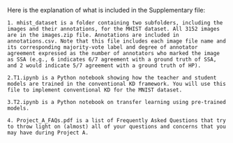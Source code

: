 

Here is the explanation of what is included in the Supplementary file:


    1. mhist_dataset is a folder containing two subfolders, including the images and their annotations, for the MHIST dataset. All 3152 images are in the images.zip file. Annotations are included in annotations.csv. Note that this file includes each image file name and its corresponding majority-vote label and degree of annotator agreement expressed as the number of annotators who marked the image as SSA (e.g., 6 indicates 6/7 agreement with a ground truth of SSA, and 2 would indicate 5/7 agreement with a ground truth of HP).

    2.T1.ipynb is a Python notebook showing how the teacher and student models are trained in the conventional KD framework. You will use this file to implement conventional KD for the MNIST dataset.
    
    3.T2.ipynb is a Python notebook on transfer learning using pre-trained models.

    4. Project_A_FAQs.pdf is a list of Frequently Asked Questions that try to throw light on (almost) all of your questions and concerns that you may have during Project A.


